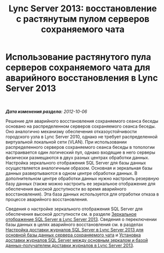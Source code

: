 ﻿---
title: "Lync Server 2013: восстановление с растянутым пулом серверов сохраняемого чата"
TOCTitle: Использование растянутого пула серверов сохраняемого чата для аварийного восстановления
ms:assetid: 74c5287e-d70d-490a-9adc-ab419917ddd9
ms:mtpsurl: https://technet.microsoft.com/ru-ru/library/JJ205007(v=OCS.15)
ms:contentKeyID: 49310181
ms.date: 05/19/2016
mtps_version: v=OCS.15
ms.translationtype: HT
---

# Использование растянутого пула серверов сохраняемого чата для аварийного восстановления в Lync Server 2013

 

_**Дата изменения раздела:** 2012-10-06_

Решение для аварийного восстановления сохраняемого сеанса беседы основано на распределенном серверов сохраняемого сеанса беседы. Оно аналогично механизму обеспечения отказоустойчивости городского узла в Lync Server 2010, однако не требует распределенной виртуальной локальной сети (VLAN). При использовании распределенного серверов сохраняемого сеанса беседы в топологии настраивается один логический пул, однако входящие в него серверы физически размещаются в двух разных центрах обработки данных. Настройка зеркального отображения SQL Server для базы данных осуществляется аналогичным образом. Основная и зеркальная базы данных развертываются в одном центре обработки данных. В дополнительном центре обработки данных нужно настроить резервную базу данных (также можно настроить ее зеркальное отображение для обеспечения высокой доступности во время аварийного восстановления). Эта база данных используется для отработки отказа в процессе аварийного восстановления.

Сведения о настройке зеркального отображения SQL Server для обеспечения высокой доступности см. в разделе [Зеркальное отображение SQL Server в Lync Server 2013](lync-server-2013-sql-server-mirroring.md). Сведения о переключении базы данных в целях аварийного восстановления см. в разделах [Настройка доставки журналов SQL Server в Lync Server 2013 для основной базы данных сервера сохраняемого чата](lync-server-2013-setting-up-sql-server-log-shipping-for-the-persistent-chat-server-primary-database.md) и [Установка доставки журналов SQL Server между основным зеркалом и базой данных-получателем доставки журналов в Lync Server 2013](lync-server-2013-setting-up-sql-server-log-shipping-between-the-primary-mirror-and-the-log-shipping-secondary-database.md).

